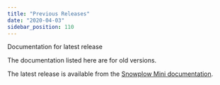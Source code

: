 ```yaml
---
title: "Previous Releases"
date: "2020-04-03"
sidebar_position: 110
---
```


Documentation for latest release

The documentation listed here are for old versions.

The latest release is available from the [Snowplow Mini documentation](/docs/pipeline-components-and-applications/snowplow-mini/index.md).
